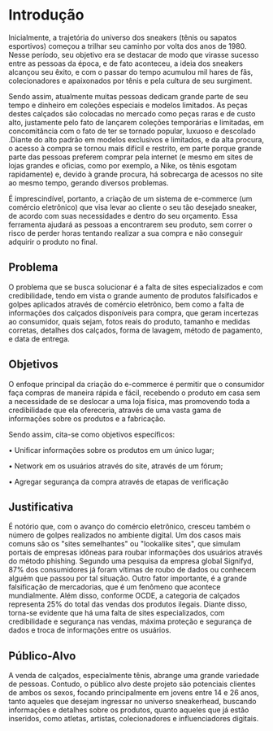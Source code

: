 # Introdução

Inicialmente, a trajetória do universo dos sneakers (tênis ou sapatos esportivos) começou a trilhar seu caminho por volta dos anos de 1980. Nesse período, seu objetivo era se destacar de modo que virasse sucesso entre as pessoas da época, e de fato aconteceu, a ideia dos sneakers alcançou seu êxito, e com o passar do tempo acumulou mil hares de fãs, colecionadores e apaixonados por tênis e pela cultura de seu surgiment.

Sendo assim, atualmente muitas pessoas dedicam grande parte de seu tempo e dinheiro em coleções especiais e modelos limitados. As peças destes calçados são colocadas no mercado como peças raras e de custo alto, justamente pelo fato de lançarem coleções temporárias e limitadas, em concomitância com o fato de ter se tornado popular, luxuoso e descolado .Diante do alto padrão em modelos exclusivos e limitados, e da alta procura, o acesso à compra se tornou mais difícil e restrito, em parte porque grande parte das pessoas preferem comprar pela internet (e mesmo em sites de lojas grandes e oficias, como por exemplo, a Nike, os tênis esgotam rapidamente) e, devido à grande procura, há sobrecarga de acessos no site ao mesmo tempo, gerando diversos problemas.

É imprescindível, portanto, a criação de um sistema de e-commerce (um comércio eletrônico) que visa levar ao cliente o seu tão desejado sneaker, de acordo com suas necessidades e dentro do seu orçamento. Essa ferramenta ajudará as pessoas a encontrarem seu produto, sem correr o risco de perder horas tentando realizar a sua compra e não conseguir adquirir o produto no final.


## Problema

O problema que se busca solucionar é a falta de sites especializados e com credibilidade, tendo em vista o grande aumento de produtos falsificados e golpes aplicados através de comércio eletrônico, bem como a falta de informações dos calçados disponíveis para compra, que geram incertezas ao consumidor, quais sejam, fotos reais do produto, tamanho e medidas corretas, detalhes dos calçados, forma de lavagem, método de pagamento, e data de entrega.

## Objetivos

O enfoque principal da criação do e-commerce é permitir que o consumidor faça compras de maneira rápida e fácil, recebendo o produto em casa sem a necessidade de se deslocar a uma loja física, mas promovendo toda a credibilidade que ela ofereceria, através de uma vasta gama de informações sobre os produtos e a fabricação. 

Sendo assim, cita-se como objetivos específicos:

• Unificar informações sobre os produtos em um único lugar;

• Network em os usuários através do site, através de um fórum;

• Agregar segurança da compra através de etapas de verificação

## Justificativa

É notório que, com o avanço do comércio eletrônico, cresceu também o número de golpes realizados no ambiente digital. Um dos casos mais comuns são os &quot;sites
semelhantes&quot; ou &quot;lookalike sites&quot;, que simulam portais de empresas idôneas para roubar informações dos usuários através do método phishing. Segundo uma pesquisa da empresa global Signifyd, 87% dos consumidores já foram vítimas de roubo de dados ou conhecem alguém que passou por tal situação.
Outro fator importante, é a grande falsificação de mercadorias, que é um fenômeno que acontece mundialmente. Além disso, conforme OCDE, a categoria de
calçados representa 25% do total das vendas dos produtos ilegais.
Diante disso, torna-se evidente que há uma falta de sites especializados, com credibilidade e segurança nas vendas, máxima proteção e segurança de dados e troca de
informações entre os usuários.

## Público-Alvo

A venda de calçados, especialmente tênis, abrange uma grande variedade de pessoas. Contudo, o público alvo deste projeto são potenciais clientes de ambos os sexos, focando principalmente em jovens entre 14 e 26 anos, tanto aqueles que desejam ingressar no universo sneakerhead, buscando informações e detalhes sobre os produtos, quanto aqueles que já estão inseridos, como atletas, artistas, colecionadores e influenciadores digitais.
